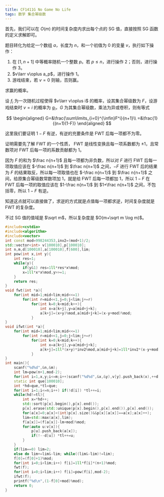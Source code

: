 ```yaml
---
title: CF1411G No Game No Life
tags: 数学 集合幂级数
---
```


首先，我们可以在 $O(m)$ 的时间复杂度内求出每个点的 SG 值，直接按照 SG 函数的定义求解即可。

题目转化为给定一个数组 $a$，长度为 $n$，和一个初值为 $0$ 的变量 $v$，执行如下操作：

1. 在 $[1,n+1]$ 中等概率随机一个整数 $p$。若 $p\le n$，进行操作 2；否则，进行操作 3。
2. $v\larr v\oplus a_p$，进行操作 1。
3. 游戏结束，若 $v=0$ 则输，否则赢。

求赢的概率。

设 $f_i$ 为一次随机过程使得 $v\larr v\oplus i$ 的概率，设其集合幂级数为 $F$，设游戏结束时 $v=i$ 的概率为 $g_i$，$G$ 为其集合幂级数，乘法为异或卷积，则有等式 

$$
\begin{aligned}
G=&\frac{\sum\limits_{i=0}^{\infin}F^i}{n+1}\\
=&\frac{1}{(n+1)(1-F)}
\end{aligned}
$$

这里我们要证明 $1-F$ 有逆，有逆的充要条件是 FWT 后每一项都不为零。

证明需要先了解 FWT 的一个性质， FWT 是线性变换且每一项系数都为 $\pm1$，且常数项对 FWT 后每一项的系数贡献都为 $1$。

因为 $F$ 的和为 $\frac n{n+1}$ 且每一项都为非负数，所以对 $F$ 进行 FWT 后每一项取值应该在 $-\frac n{n+1}$ 到 $\frac n{n+1}$ 之间，$-F$ 进行 FWT 后的结果为 $F$ 的结果取反，所以每一项取值也在 $-\frac n{n+1}$ 到 $\frac n{n+1}$ 之间，给原集合幂级数常数项加 $1$，就是给 FWT 后每一项都加 $1$，所以 $1-F$ 在 FWT 后每一项的取值应该在 $1-\frac n{n+1}$ 到 $1+\frac n{n+1}$ 之间，不包括零，所以 $1-F$ 有逆。

知道这点就可以直接做了，求逆的方式就是点值每一项都求逆，时间复杂度就是 FWT 的复杂度。

不过 SG 值的值域是 $\sqrt m$，所以复杂度是 $O(m+\sqrt m \log m)$。

```cpp
#include<cstdio>
#include<algorithm>
#include<vector>
int const mod=998244353,inv2=(mod+1)/2; 
std::vector<int> v[100010],p[100010];
int n,m,d[100010],a[100010],f[600],lim;
int pow(int x,int y){
	int res=1;
	while(y){
		if(y&1) res=1ll*res*x%mod;
		x=1ll*x*x%mod,y>>=1; 
	}
	return res;
}
void fwt(int *a){
	for(int mid=1;mid<lim;mid<<=1)
		for(int r=mid<<1,j=0;j<lim;j+=r)
			for(int k=0;k<mid;k++){
				int x=a[k+j],y=a[mid+j+k];
				a[k+j]=(x+y)%mod,a[mid+j+k]=(x-y+mod)%mod;	
			}
}
void ifwt(int *a){
	for(int mid=1;mid<lim;mid<<=1)
		for(int r=mid<<1,j=0;j<lim;j+=r)
			for(int k=0;k<mid;k++){
				int x=a[k+j],y=a[mid+j+k];
				a[k+j]=1ll*(x+y)*inv2%mod,a[mid+j+k]=1ll*inv2*(x-y+mod)%mod;	
			}
}
int main(){
	scanf("%d%d",&n,&m);
	int lm=pow(n+1,mod-2);
	for(int i=1,x,y;i<=m;i++)scanf("%d%d",&x,&y),v[y].push_back(x),++d[x];
	static int que[100010];
	int *hd=que,*tl=que;
	for(int i=1;i<=n;i++) if(!d[i]) *tl++=i;
	while(hd!=tl){
		int x=*hd++;
		std::sort(p[x].begin(),p[x].end());
		p[x].erase(std::unique(p[x].begin(),p[x].end()),p[x].end());
		for(a[x]=0;a[x]<(int)p[x].size()&&p[x][a[x]]==a[x];a[x]++);
		lim=std::max(a[x],lim);
		f[a[x]]=(f[a[x]]-lm+mod)%mod;
		for(auto u:v[x]){
			p[u].push_back(a[x]);
			if(!--d[u]) *tl++=u;
		}
	}
	if(lim==0) lim=2;
	else do lim+=lim&-lim; while((lim&-lim)!=lim);
	f[0]=(f[0]+1)%mod;
	for(int i=0;i<lim;i++) f[i]=1ll*f[i]*(n+1)%mod;
	fwt(f);
	for(int i=0;i<lim;i++) f[i]=pow(f[i],mod-2);
	ifwt(f);
	printf("%d\n",(1-f[0]+mod)%mod);
	return 0;
}
```

